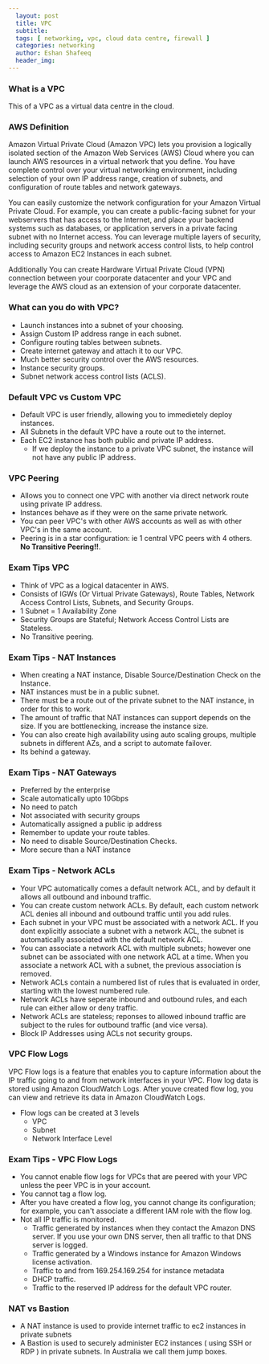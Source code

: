 ```yaml
---
  layout: post
  title: VPC
  subtitle: 
  tags: [ networking, vpc, cloud data centre, firewall ]
  categories: networking
  author: Eshan Shafeeq
  header_img: 
---
```


### What is a VPC
This of a VPC as a virtual data centre in the cloud.

### AWS Definition
Amazon Virtual Private Cloud (Amazon VPC) lets you provision a logically isolated section of the Amazon Web Services (AWS) Cloud where you can launch AWS resources in a virtual network that you define. You have complete control over your virtual networking environment, including selection of your own IP address range, creation of subnets, and configuration of route tables and network gateways.

You can easily customize the network configuration for your Amazon Virtual Private Cloud. For example, you can create a public-facing subnet  for your webservers that has access to the Internet, and place your backend systems such as databases, or application servers in a private facing subnet with no Internet access. You can leverage multiple layers of security, including security groups and network access control lists, to help control access to Amazon EC2 Instances in each subnet.

Additionally You can create Hardware Virtual Private Cloud (VPN) connection between your coorporate datacenter and your VPC and leverage the AWS cloud as an extension of your corporate datacenter.

### What can you do with VPC?
* Launch instances into a subnet of your choosing.
* Assign Custom IP address range in each subnet.
* Configure routing tables between subnets.
* Create internet gateway and attach it to our VPC.
* Much better security control over the AWS resources.
* Instance security groups.
* Subnet network access control lists (ACLS).

### Default VPC vs Custom VPC
* Default VPC is user friendly, allowing you to immedietely deploy instances.
* All Subnets in the default VPC have a route out to the internet.
* Each EC2 instance has both public and private IP address.
    * If we deploy the instance to a private VPC subnet, the instance will not have any public IP address.

### VPC Peering
* Allows you to connect one VPC with another via direct network route using private IP address.
* Instances behave as if they were on the same private network.
* You can peer VPC's with other AWS accounts as well as with other VPC's in the same account.
* Peering is in a star configuration: ie 1 central VPC peers with 4 others. **No Transitive Peering!!**.

### Exam Tips VPC
* Think of VPC as a logical datacenter in AWS.
* Consists of IGWs (Or Virtual Private Gateways), Route Tables, Network Access Control Lists, Subnets, and Security Groups.
* 1 Subnet = 1 Availability Zone
* Security Groups are Stateful; Network Access Control Lists are Stateless.
* No Transitive peering.

### Exam Tips - NAT Instances
* When creating a NAT instance, Disable Source/Destination Check on the Instance.
* NAT instances must be in a public subnet.
* There must be a route out of the private subnet to the NAT instance, in order for this to work.
* The amount of traffic that NAT instances can support depends on the size. If you are bottlenecking, increase the instance size.
* You can also create high availability using auto scaling groups, multiple subnets in different AZs, and a script to automate failover.
* Its behind a gateway.

### Exam Tips - NAT Gateways
* Preferred by the enterprise
* Scale automatically upto 10Gbps
* No need to patch
* Not associated with security groups
* Automatically assigned a public ip address
* Remember to update your route tables.
* No need to disable Source/Destination Checks.
* More secure than a NAT instance

### Exam Tips - Network ACLs
* Your VPC automatically comes a default network ACL, and by default it allows all outbound and inbound traffic.
* You can create custom network ACLs. By default, each custom network ACL denies all inbound and outbound traffic until you add rules.
* Each subnet in your VPC must be associated with a network ACL. If you dont explicitly associate a subnet with a network ACL, the subnet is automatically associated with the default network ACL.
* You can associate a network ACL with multiple subnets; however one subnet can be associated with one network ACL at a time. When you associate a network ACL with a subnet, the previous association is removed.
* Network ACLs contain a numbered list of rules that is evaluated in order, starting with the lowest numbered rule.
* Network ACLs have seperate inbound and outbound rules, and each rule can either allow or deny traffic.
* Network ACLs are stateless; reponses to allowed inbound traffic are subject to the rules for outbound traffic (and vice versa).
* Block IP Addresses using ACLs not security groups.

### VPC Flow Logs
VPC Flow logs is a feature that enables you to capture information about the IP traffic going to and from network interfaces in your VPC. Flow log data is stored using Amazon CloudWatch Logs. After youve created flow log, you can view and retrieve its data in Amazon CloudWatch Logs.

* Flow logs can be created at 3 levels
    * VPC
    * Subnet
    * Network Interface Level

### Exam Tips - VPC Flow Logs
* You cannot enable flow logs for VPCs that are peered with your VPC unless the peer VPC is in your account.
* You cannot tag a flow log.
* After you have created a flow log, you cannot change its configuration; for example, you can't associate a different IAM role with the flow log.
* Not all IP traffic is monitored.
    * Traffic generated by instances when they contact the Amazon DNS server. If you use your own DNS server, then all traffic to that DNS server is logged.
    * Traffic generated by a Windows instance for Amazon Windows license activation.
    * Traffic to and from 169.254.169.254 for instance metadata
    * DHCP traffic.
    * Traffic to the reserved IP address for the default VPC router.

### NAT vs Bastion 
* A NAT instance is used to provide internet traffic to ec2 instances in private subnets
* A Bastion is used to securely administer EC2 instances ( using SSH or RDP ) in private subnets. In Australia we call them jump boxes.




